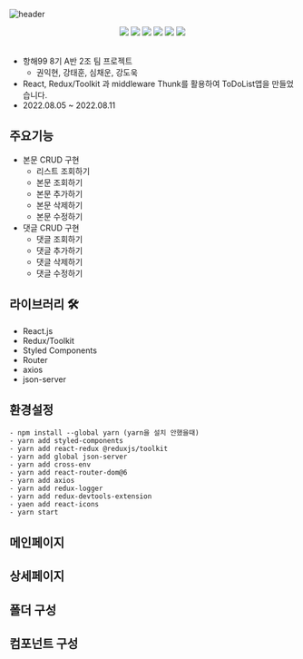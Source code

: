 ![header](https://capsule-render.vercel.app/api?type=waving&text=MyToDoList&color=auto&height=200&animation=scaleIn)

<div align=center> 
<img src="https://img.shields.io/badge/React.js-F7DF1E?style=for-the-badge&logo=react&logoColor=#3776AB"/>
<img src="https://img.shields.io/badge/Styled_Components-000000?style=for-the-badge&logo=react&logoColor=#3776AB"/>
<img src="https://img.shields.io/badge/Redux-F7DF1E?style=for-the-badge&logo=redux&logoColor=#1572B6"/>
<img src="https://img.shields.io/badge/javascript-red?style=for-the-badge&logo=javascript&logoColor=black"/>
<img src="https://img.shields.io/badge/HTML5-008000?style=for-the-badge&logo=HTML5&logoColor=#E34F26"/>
<img src="https://img.shields.io/badge/CSS3-blue?style=for-the-badge&logo=css3&logoColor=#1572B6"/>
</div>
<br>

- 항해99 8기 A반 2조 팀 프로젝트
  - 권익현, 강태훈, 심채운, 강도욱
- React, Redux/Toolkit 과 middleware Thunk를 활용하여 ToDoList앱을 만들었습니다.
- 2022.08.05 ~ 2022.08.11

## 주요기능

- 본문 CRUD 구현
  - 리스트 조회하기
  - 본문 조회하기
  - 본문 추가하기
  - 본문 삭제하기
  - 본문 수정하기
- 댓글 CRUD 구현
  - 댓글 조회하기
  - 댓글 추가하기
  - 댓글 삭제하기
  - 댓글 수정하기

## 라이브러리 🛠

- React.js
- Redux/Toolkit
- Styled Components
- Router
- axios
- json-server

## 환경설정

```
- npm install --global yarn (yarn을 설치 안했을때)
- yarn add styled-components
- yarn add react-redux @reduxjs/toolkit
- yarn add global json-server
- yarn add cross-env
- yarn add react-router-dom@6
- yarn add axios
- yarn add redux-logger
- yarn add redux-devtools-extension
- yaen add react-icons
- yarn start
```

##

## 메인페이지

## 상세페이지

## 폴더 구성

## 컴포넌트 구성

```javascript

```
